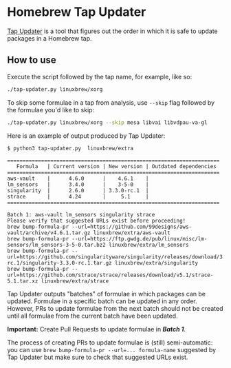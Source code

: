 # Homebrew Tap Updater

[Tap Updater](https://github.com/maxim-belkin/tap-updater) is a tool
that figures out the order in which it is safe to update packages
in a Homebrew tap.

## How to use

Execute the script followed by the tap name, for example, like so:

```sh
./tap-updater.py linuxbrew/xorg
```

To skip some formulae in a tap from analysis, use `--skip` flag
followed by the formulae you'd like to skip:

```sh
./tap-updater.py linuxbrew/xorg --skip mesa libvai libvdpau-va-gl
```

Here is an example of output produced by Tap Updater:

```
$ python3 tap-updater.py  linuxbrew/extra

=====================================================================
   Formula   | Current version | New version | Outdated dependencies
=====================================================================
aws-vault    |      4.6.0      |    4.6.1    |
lm_sensors   |      3.4.0      |    3-5-0    |
singularity  |      2.6.0      | 3.3.0-rc.1  |
strace       |      4.24       |     5.1     |
=====================================================================

Batch 1: aws-vault lm_sensors singularity strace
Please verify that suggested URLs exist before proceeding!
brew bump-formula-pr --url=https://github.com/99designs/aws-vault/archive/v4.6.1.tar.gz linuxbrew/extra/aws-vault
brew bump-formula-pr --url=https://ftp.gwdg.de/pub/linux/misc/lm-sensors/lm_sensors-3-5-0.tar.bz2 linuxbrew/extra/lm_sensors
brew bump-formula-pr --url=https://github.com/singularityware/singularity/releases/download/3.3.0-rc.1/singularity-3.3.0-rc.1.tar.gz linuxbrew/extra/singularity
brew bump-formula-pr --url=https://github.com/strace/strace/releases/download/v5.1/strace-5.1.tar.xz linuxbrew/extra/strace
```

Tap Updater outputs "batches" of formulae in which packages can be updated.
Formulae in a specific batch can be updated in any order.
However, PRs to update formulae from the next batch should not be created
until all formulae from the current batch have been updated.

**Important:** Create Pull Requests to update formulae in **_Batch 1_**.

The process of creating PRs to update formulae is (still) semi-automatic:
you can use `brew bump-formula-pr --url=... formula-name` suggested by
Tap Updater but make sure to check that suggested URLs exist.
